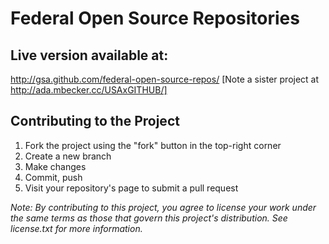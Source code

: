 Federal Open Source Repositories
================================

Live version available at: 
-------------------------

http://gsa.github.com/federal-open-source-repos/
[Note a sister project at http://ada.mbecker.cc/USAxGITHUB/]


Contributing to the Project
---------------------------

1. Fork the project using the "fork" button in the top-right corner
1. Create a new branch
1. Make changes
1. Commit, push
1. Visit your repository's page to submit a pull request

*Note: By contributing to this project, you agree to license your work under the same terms as those that govern this project's distribution. See license.txt for more information.*